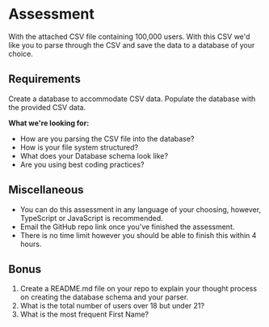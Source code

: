 # Assessment

With the attached CSV file containing 100,000 users. With this CSV we'd like you to parse through the CSV and save the data to a database of your choice.

## Requirements

Create a database to accommodate CSV data.
Populate the database with the provided CSV data.

**What we're looking for:**

- How are you parsing the CSV file into the database?
- How is your file system structured?
- What does your Database schema look like?
- Are you using best coding practices?

## Miscellaneous

- You can do this assessment in any language of your choosing, however, TypeScript or JavaScript is recommended.
- Email the GitHub repo link once you've finished the assessment.
- There is no time limit however you should be able to finish this within 4 hours.

## Bonus

1. Create a README.md file on your repo to explain your thought process on creating the database schema and your parser.
2. What is the total number of users over 18 but under 21?
3. What is the most frequent First Name?
